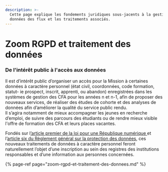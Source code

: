 ```yaml
---
description: >-
  Cette page explique les fondements juridiques sous-jacents à la gestion des
  données des flux et les traitements associés.
---
```


# Zoom RGPD et traitement des données

### De l'intérêt public à l'accès aux données

Il est d’intérêt public d’organiser un accès pour la Mission à certaines données à caractère personnel \(état civil, coordonnées, code formation, statut- ie prospect, inscrit, apprenti, ou abandon\) enregistrées dans les systèmes de gestion des CFA pour les années n et n-1, afin de proposer des nouveaux services, de réaliser des études de cohorte et des analyses de données afin d’améliorer la qualité du service public rendu.   
Il s’agira notamment de mieux accompagner les jeunes en recherche d’emploi, de suivre des parcours des étudiants ou de rendre mieux visible l'offre de formation des CFA et leurs  places vacantes.

Fondés sur l[’article premier de la loi pour une République numérique ](https://www.legifrance.gouv.fr/jorf/id/JORFTEXT000033202746/#:~:text=%C2%AB%2022%C2%B0%20L'article%201er,du%20I%20du%20pr%C3%A9sent%20article.)et l’[article six du Règlement général sur la protection des données](https://www.cnil.fr/fr/reglement-europeen-protection-donnees/chapitre2#Article6), ces nouveaux traitements de données à caractère personnel feront naturellement l’objet d’une inscription au sein des registres des institutions responsables et d’une information aux personnes concernées.

{% page-ref page="zoom-rgpd-et-traitement-des-donnees.md" %}

